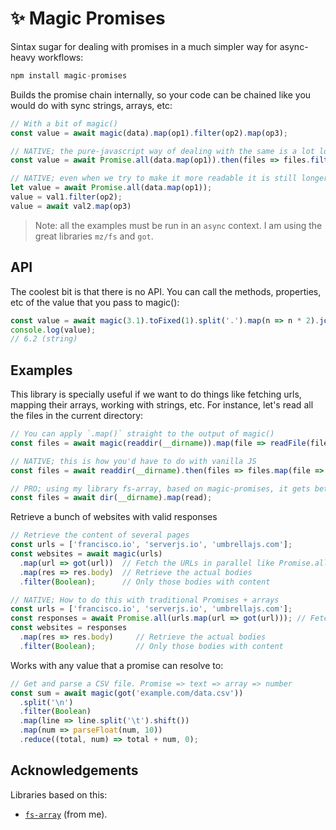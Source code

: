 # ✨ Magic Promises

Sintax sugar for dealing with promises in a much simpler way for async-heavy workflows:

```js
npm install magic-promises
```

Builds the promise chain internally, so your code can be chained like you would do with sync strings, arrays, etc:

```js
// With a bit of magic()
const value = await magic(data).map(op1).filter(op2).map(op3);

// NATIVE; the pure-javascript way of dealing with the same is a lot longer
const value = await Promise.all(data.map(op1)).then(files => files.filter(op2)).then(files => files.map(op3));

// NATIVE; even when we try to make it more readable it is still longer:
let value = await Promise.all(data.map(op1));
value = val1.filter(op2);
value = await val2.map(op3)
```

> Note: all the examples must be run in an `async` context. I am using the great libraries `mz/fs` and `got`.



## API

The coolest bit is that there is no API. You can call the methods, properties, etc of the value that you pass to magic():

```js
const value = await magic(3.1).toFixed(1).split('.').map(n => n * 2).join('.');
console.log(value);
// 6.2 (string)
```



## Examples

This library is specially useful if we want to do things like fetching urls, mapping their arrays, working with strings, etc. For instance, let's read all the files in the current directory:

```js
// You can apply `.map()` straight to the output of magic()
const files = await magic(readdir(__dirname)).map(file => readFile(file, 'utf-8'));

// NATIVE; this is how you'd have to do with vanilla JS
const files = await readdir(__dirname).then(files => files.map(file => readFile(file, 'utf-8')));

// PRO; using my library fs-array, based on magic-promises, it gets better:
const files = await dir(__dirname).map(read);
```

Retrieve a bunch of websites with valid responses

```js
// Retrieve the content of several pages
const urls = ['francisco.io', 'serverjs.io', 'umbrellajs.com'];
const websites = await magic(urls)
  .map(url => got(url))  // Fetch the URLs in parallel like Promise.all()
  .map(res => res.body)  // Retrieve the actual bodies
  .filter(Boolean);      // Only those bodies with content

// NATIVE; How to do this with traditional Promises + arrays
const urls = ['francisco.io', 'serverjs.io', 'umbrellajs.com'];
const responses = await Promise.all(urls.map(url => got(url))); // Fetch the URLs in parallel
const websites = responses
  .map(res => res.body)     // Retrieve the actual bodies
  .filter(Boolean);         // Only those bodies with content
```

Works with any value that a promise can resolve to:

```js
// Get and parse a CSV file. Promise => text => array => number
const sum = await magic(got('example.com/data.csv'))
  .split('\n')
  .filter(Boolean)
  .map(line => line.split('\t').shift())
  .map(num => parseFloat(num, 10))
  .reduce((total, num) => total + num, 0);
```


## Acknowledgements

Libraries based on this:

- [`fs-array`](https://npmjs.com/package/fs-array) (from me).
